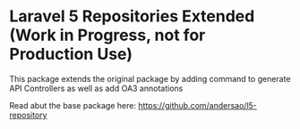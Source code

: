 
# Laravel 5 Repositories Extended (Work in Progress, not for Production Use)

This package extends the original package by adding command to generate API Controllers as well as add OA3 annotations

Read abut the base package here: 
https://github.com/andersao/l5-repository
